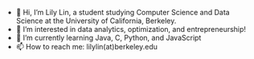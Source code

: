 - 👋 Hi, I’m Lily Lin, a student studying Computer Science and Data Science at the University of California, Berkeley.
- 👀 I’m interested in data analytics, optimization, and entrepreneurship!
- 🌱 I’m currently learning Java, C, Python, and JavaScript
- 📫 How to reach me: lilylin(at)berkeley.edu

<!---
lylin02/lylin02 is a ✨ special ✨ repository because its `README.md` (this file) appears on your GitHub profile.
You can click the Preview link to take a look at your changes.
--->
